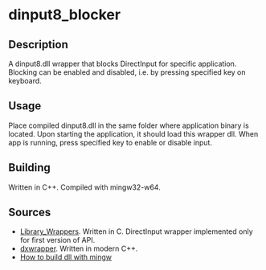 # dinput8_blocker

## Description

A dinput8.dll wrapper that blocks DirectInput for specific application. Blocking can be enabled and disabled, i.e. by pressing specified key on keyboard.

## Usage

Place compiled dinput8.dll in the same folder where application binary is located. Upon starting the application, it should load this wrapper dll. When app is running, press specified key to enable or disable input.

## Building

Written in C++. Compiled with mingw32-w64.

## Sources

* [Library_Wrappers](https://github.com/SeanPesce/Library_Wrappers/). Written in C. DirectInput wrapper implemented only for first version of API.
* [dxwrapper](https://github.com/elishacloud/dxwrapper/). Written in modern C++.
* [How to build dll with mingw](https://stackoverflow.com/questions/2720246/how-to-create-dll-using-gcc-compiler-mingw-for-visual-basic)
